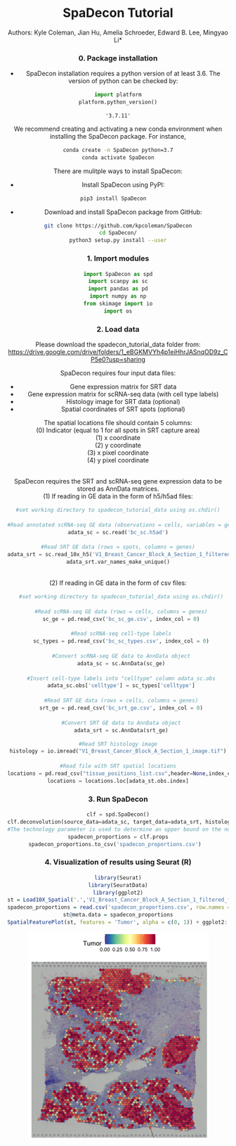 <h1><center>SpaDecon Tutorial</center></h1>


<center>Authors: Kyle Coleman, Jian Hu, Amelia Schroeder, Edward B. Lee, Mingyao Li*  
  
   
 
### 0. Package installation
- SpaDecon installation requires a python version of at least 3.6. The version of python can be checked by: 
```python
import platform
platform.python_version()
```

    '3.7.11'

We recommend creating and activating a new conda environment when installing the SpaDecon package. For instance, 
```bash
conda create -n SpaDecon python=3.7
conda activate SpaDecon
```        
    
There are mulitple ways to install SpaDecon:
    
- Install SpaDecon using PyPI:

```bash
pip3 install SpaDecon   
```    
    
- Download and install SpaDecon package from GitHub: 

```bash
git clone https://github.com/kpcoleman/SpaDecon
cd SpaDecon/
python3 setup.py install --user
```


    
### 1. Import modules


```python
import SpaDecon as spd
import scanpy as sc
import pandas as pd
import numpy as np
from skimage import io
import os
```

### 2. Load data
Please download the spadecon_tutorial_data folder from: https://drive.google.com/drive/folders/1_eBGKMVYh4p1eiHhrJASnqOD9z_CP5e0?usp=sharing

SpaDecon requires four input data files:  
- Gene expression matrix for SRT data 
- Gene expression matrix for scRNA-seq data (with cell type labels)
- Histology image for SRT data (optional)
- Spatial coordinates of SRT spots (optional)

The spatial locations file should contain 5 columns:  
  (0) Indicator (equal to 1 for all spots in SRT capture area)   
  (1) x coordinate  
  (2) y coordinate  
  (3) x pixel coordinate  
  (4) y pixel coordinate
  
<br>
SpaDecon requires the SRT and scRNA-seq gene expression data to be stored as AnnData matrices.  

<br>
(1) If reading in GE data in the form of h5/h5ad files:

```python
#set working directory to spadecon_tutorial_data using os.chdir()
  
#Read annotated scRNA-seq GE data (observations = cells, variables = genes, cell types in adata_sc.obs.celltype)
adata_sc = sc.read('bc_sc.h5ad')

#Read SRT GE data (rows = spots, columns = genes)
adata_srt = sc.read_10x_h5('V1_Breast_Cancer_Block_A_Section_1_filtered_feature_bc_matrix.h5')
adata_srt.var_names_make_unique()
  
```
  
(2) If reading in GE data in the form of csv files:
```python
  #set working directory to spadecon_tutorial_data using os.chdir()
  
  #Read scRNA-seq GE data (rows = cells, columns = genes)
  sc_ge = pd.read_csv('bc_sc_ge.csv', index_col = 0)
  
  #Read scRNA-seq cell-type labels
  sc_types = pd.read_csv('bc_sc_types.csv', index_col = 0)
  
  #Convert scRNA-seq GE data to AnnData object
  adata_sc = sc.AnnData(sc_ge)
  
  #Insert cell-type labels into "celltype" column adata_sc.obs
  adata_sc.obs['celltype'] = sc_types['celltype']
  
  #Read SRT GE data (rows = cells, columns = genes)
  srt_ge = pd.read_csv('bc_srt_ge.csv', index_col = 0)
  
  #Convert SRT GE data to AnnData object
  adata_srt = sc.AnnData(srt_ge)
```  

  
```python  
#Read SRT histology image
histology = io.imread("V1_Breast_Cancer_Block_A_Section_1_image.tif")

#Read file with SRT spatial locations
locations = pd.read_csv("tissue_positions_list.csv",header=None,index_col=0) 
locations = locations.loc[adata_st.obs.index]
```

### 3. Run SpaDecon

```python
clf = spd.SpaDecon()
clf.deconvolution(source_data=adata_sc, target_data=adata_srt, histology_image=histology, spatial_locations=locations, technology='Visium')
#The technology parameter is used to determine an upper bound on the number of cell types per spot (specify "Visium" or "ST")
spadecon_proportions = clf.props
spadecon_proportions.to_csv('spadecon_proportions.csv')  
```

### 4. Visualization of results using Seurat (R\)
```R
library(Seurat)
library(SeuratData)
library(ggplot2)
st = Load10X_Spatial('.','V1_Breast_Cancer_Block_A_Section_1_filtered_feature_bc_matrix.h5', assay = 'Spatial')
spadecon_proportions = read.csv('spadecon_proportions.csv', row.names = 1, header= T, check.names = F)
st@meta.data = spadecon_proportions
SpatialFeaturePlot(st, features = 'Tumor', alpha = c(0, 1)) + ggplot2::scale_fill_gradientn(colours = heat.colors(10, rev = TRUE),limits = c(0, 1)) + ggtitle('10X Visium Breast Cancer') + theme(plot.title = element_text(size = 15, face = "bold"))
```
  
![png](bc_tumor_heatmap.png) 

